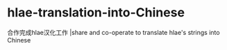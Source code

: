 # hlae-translation-into-Chinese
合作完成hlae汉化工作 |share and co-operate to translate hlae's strings into Chinese
